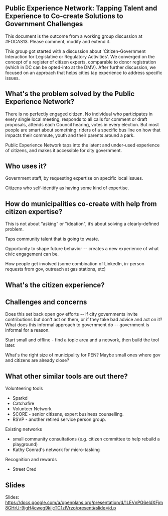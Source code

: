 Public Experience Network: Tapping Talent and Experience to Co-create Solutions to Government Challenges 
---------

This document is the outcome from a working group discussion at #FOCAS13. Please comment, modify and extend it.

This group got started with a discussion about 'Citizen-Government Interaction for Legislative or Regulatory Activities'. We converged on the concept of a register of citizen experts, comparable to donor registration (which in DC can be opted-into at the DMV). After further discussion, we focused on an approach that helps cities tap experience to address specific issues.


What's the problem solved by the Public Experience Network?
---------------------
There is no perfectly engaged citizen. No individual who participates in every single local meeting, responds to all calls for comment or draft proposals, attends each Council hearing, votes in every election. But most people are smart about something: riders of a specific bus line on how that impacts their commute, youth and their parents around a park.

Public Experience Network taps into the latent and under-used experience of citizens, and makes it accessible for city government. 

Who uses it?
---------------------
Government staff, by requesting expertise on specific local issues.

Citizens who self-identify as having some kind of expertise.


How do municipalities co-create with help from citizen expertise?
----------------

This is not about “asking” or "ideation", it’s about solving a clearly-defined problem.

Taps community talent that is going to waste.

Opportunity to shape future behavior -- creates a new experience of what civic engagement can be.

How people get involved (some combination of LinkedIn, in-person requests from gov, outreach at gas stations, etc)




What's the citizen experience?
----------------



Challenges and concerns
--------------

Does this set back open gov efforts -- if city governments invite contributions but don't act on them, or if they take bad advice and act on it? What does this informal approach to government do -- government is informal for a reason.

Start small and offline - find a topic area and a network, then build the tool later.

What's the right size of municipality for PEN? Maybe small ones where gov and citizens are already close?




What other similar tools are out there?
---------------

Volunteering tools
* Sparkd
* Catchafire
* Volunteer Network
* SCORE - senior citizens, expert business counselling.
* RSVP - another retired service person group.

Existing networks
* small community consultations (e.g. citizen committee to help rebuild a playground)
* Kathy Conrad's network for micro-tasking

Recognition and rewards
* Street Cred
  
Slides
-----------
Slides: https://docs.google.com/a/openplans.org/presentation/d/1LEVnPG6eldXFjm8GHrU-9igH4cweg9kijcTC1zIVrzo/present#slide=id.p
